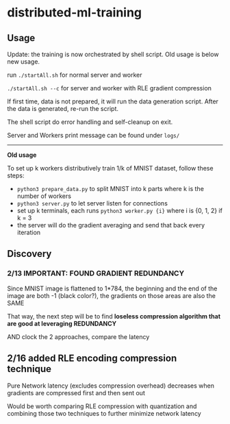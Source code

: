 # distributed-ml-training

## Usage

Update: the training is now orchestrated by shell script. Old usage is below new usage.

run `./startAll.sh` for normal server and worker

`./startAll.sh --c` for server and worker with RLE gradient compression

If first time, data is not prepared, it will run the data generation script. After the data is generated, re-run the script.

The shell script do error handling and self-cleanup on exit.

Server and Workers print message can be found under `logs/`

---

**Old usage**

To set up k workers distributively train 1/k of MNIST dataset, follow these steps:
- `python3 prepare_data.py` to split MNIST into k parts where k is the number of workers
- `python3 server.py` to let server listen for connections
- set up k terminals, each runs `python3 worker.py {i}` where i is {0, 1, 2} if k = 3
- the server will do the gradient averaging and send that back every iteration

## Discovery

### 2/13 IMPORTANT: FOUND GRADIENT REDUNDANCY

Since MNIST image is flattened to 1*784, the beginning and the end of the image are both -1 (black color?), the gradients on those areas are also the SAME

That way, the next step will be to find **loseless compression algorithm that are good at leveraging REDUNDANCY**

AND clock the 2 approaches, compare the latency

## 2/16 added RLE encoding compression technique

Pure Network latency (excludes compression overhead) decreases when gradients are compressed first and then sent out

Would be worth comparing RLE compression with quantization and combining those two techniques to further minimize network latency
